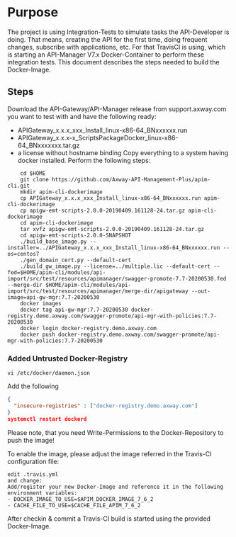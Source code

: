 
# Purpose
The project is using Integration-Tests to simulate tasks the API-Developer is doing. That means, creating the API for the first time, doing frequent changes, subscribe with applications, etc. 
For that TravisCI is using, which is starting an API-Manager V7.x Docker-Container to perform these integration tests. This document describes the steps needed to build the Docker-Image.

## Steps
Download the API-Gateway/API-Manager release from support.axway.com you want to test with and have the following ready:
- APIGateway_x.x.x_xxx_Install_linux-x86-64_BNxxxxxx.run
- APIGateway_x.x.x-x_ScriptsPackageDocker_linux-x86-64_BNxxxxxxx.tar.gz
- a license without hostname binding
Copy everything to a system having docker installed. 
Perform the following steps:
```
    cd $HOME
    git clone https://github.com/Axway-API-Management-Plus/apim-cli.git
    mkdir apim-cli-dockerimage
    cp APIGateway_x.x.x_xxx_Install_linux-x86-64_BNxxxxxx.run apim-cli-dockerimage
    cp apigw-emt-scripts-2.0.0-20190409.161128-24.tar.gz apim-cli-dockerimage
    cd apim-cli-dockerimage
    tar xvfz apigw-emt-scripts-2.0.0-20190409.161128-24.tar.gz
    cd apigw-emt-scripts-2.0.0-SNAPSHOT
    ./build_base_image.py --installer=../APIGateway_x.x.x_xxx_Install_linux-x86-64_BNxxxxxx.run --os=centos7
    ./gen_domain_cert.py --default-cert
    ./build_gw_image.py --license=../multiple.lic --default-cert --fed=$HOME/apim-cli/modules/api-import/src/test/resources/apimanager/swagger-promote-7.7-20200530.fed --merge-dir $HOME/apim-cli/modules/api-import/src/test/resources/apimanager/merge-dir/apigateway --out-image=api-gw-mgr:7.7-20200530
    docker images
    docker tag api-gw-mgr:7.7-20200530 docker-registry.demo.axway.com/swagger-promote/api-mgr-with-policies:7.7-20200530
    docker login docker-registry.demo.axway.com
    docker push docker-registry.demo.axway.com/swagger-promote/api-mgr-with-policies:7.7-20200530
```

### Added Untrusted Docker-Registry
```
vi /etc/docker/daemon.json
```
Add the following
```json
{
  "insecure-registries" : ["docker-registry.demo.axway.com"]
}
systemctl restart dockerd
```

Please note, that you need Write-Permissions to the Docker-Repository to push the image!

To enable the image, please adjust the image referred in the Travis-CI configuration file:
```
edit .travis.yml
and change:
Add/register your new Docker-Image and reference it in the following environment variables:
- DOCKER_IMAGE_TO_USE=$APIM_DOCKER_IMAGE_7_6_2
- CACHE_FILE_TO_USE=$CACHE_FILE_APIM_7_6_2
```
After checkin & commit a Travis-CI build is started using the provided Docker-Image.
